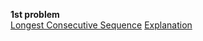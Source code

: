 **1st problem**<br/>
[Longest Consecutive Sequence](https://www.interviewbit.com/problems/longest-consecutive-sequence/)
[Explanation](https://leetcode.com/articles/longest-consecutive-sequence/)

